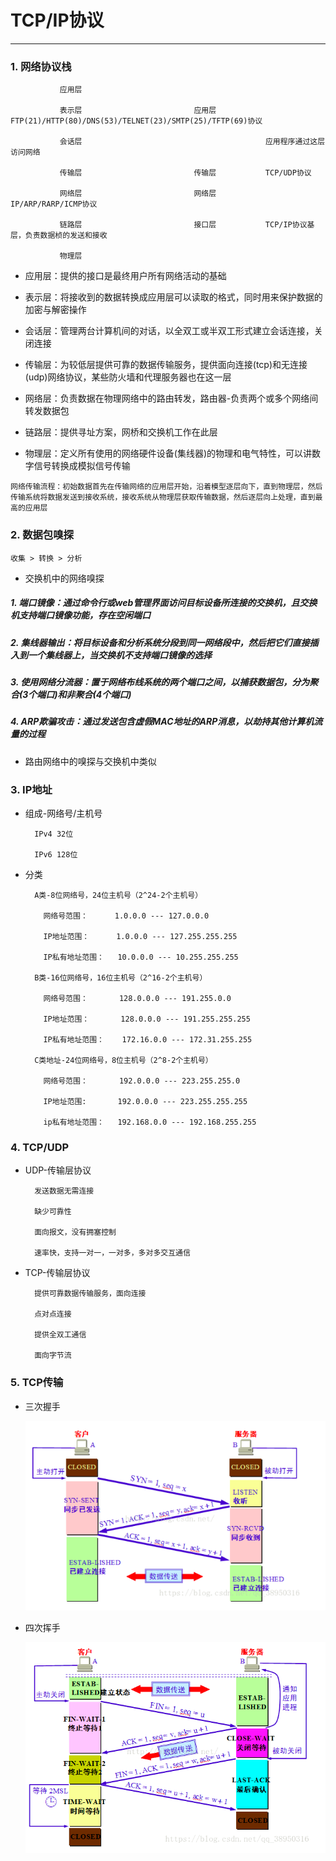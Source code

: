 # TCP/IP协议
___

### 1. 网络协议栈

               应用层                                        
         
               表示层                         应用层           FTP(21)/HTTP(80)/DNS(53)/TELNET(23)/SMTP(25)/TFTP(69)协议
         
               会话层                                         应用程序通过这层访问网络
         
               传输层                         传输层           TCP/UDP协议
         
               网络层                         网络层           IP/ARP/RARP/ICMP协议
         
               链路层                         接口层           TCP/IP协议基层，负责数据桢的发送和接收
         
               物理层

* 应用层：提供的接口是最终用户所有网络活动的基础

* 表示层：将接收到的数据转换成应用层可以读取的格式，同时用来保护数据的加密与解密操作

* 会话层：管理两台计算机间的对话，以全双工或半双工形式建立会话连接，关闭连接

* 传输层：为较低层提供可靠的数据传输服务，提供面向连接(tcp)和无连接(udp)网络协议，某些防火墙和代理服务器也在这一层

* 网络层：负责数据在物理网络中的路由转发，路由器-负责两个或多个网络间转发数据包

* 链路层：提供寻址方案，网桥和交换机工作在此层

* 物理层：定义所有使用的网络硬件设备(集线器)的物理和电气特性，可以讲数字信号转换成模拟信号传输

`网络传输流程：初始数据首先在传输网络的应用层开始，沿着模型逐层向下，直到物理层，然后传输系统将数据发送到接收系统，接收系统从物理层获取传输数据，然后逐层向上处理，直到最高的应用层`
               
### 2. 数据包嗅探  

   `收集 > 转换 > 分析`

* 交换机中的网络嗅探

##### 1. 端口镜像：通过命令行或web管理界面访问目标设备所连接的交换机，且交换机支持端口镜像功能，存在空闲端口

##### 2. 集线器输出：将目标设备和分析系统分段到同一网络段中，然后把它们直接插入到一个集线器上，当交换机不支持端口镜像的选择

##### 3. 使用网络分流器：置于网络布线系统的两个端口之间，以捕获数据包，分为聚合(3个端口)和非聚合(4个端口)

##### 4. ARP欺骗攻击：通过发送包含虚假MAC地址的ARP消息，以劫持其他计算机流量的过程


* 路由网络中的嗅探与交换机中类似

               
### 3. IP地址
    
 * 组成-网络号/主机号
 
         IPv4 32位
         
         IPv6 128位
     
 * 分类
 
         A类-8位网络号，24位主机号（2^24-2个主机号）
             
           网络号范围：      1.0.0.0 --- 127.0.0.0
           
           IP地址范围：      1.0.0.0 --- 127.255.255.255
           
           IP私有地址范围：   10.0.0.0 --- 10.255.255.255
           
         B类-16位网络号，16位主机号（2^16-2个主机号）
         
           网络号范围：       128.0.0.0 --- 191.255.0.0
           
           IP地址范围：       128.0.0.0 --- 191.255.255.255
           
           IP私有地址范围：    172.16.0.0 --- 172.31.255.255
           
         C类地址-24位网络号，8位主机号（2^8-2个主机号）
         
           网络号范围：       192.0.0.0 --- 223.255.255.0
           
           IP地址范围:       192.0.0.0 --- 223.255.255.255
           
           ip私有地址范围：   192.168.0.0 --- 192.168.255.255
           
### 4. TCP/UDP

  * UDP-传输层协议
    
          发送数据无需连接
          
          缺少可靠性
          
          面向报文，没有拥塞控制
          
          速率快，支持一对一，一对多，多对多交互通信
  
  * TCP-传输层协议
  
          提供可靠数据传输服务，面向连接
          
          点对点连接
          
          提供全双工通信
          
          面向字节流
          
### 5. TCP传输

  * 三次握手
     
     ![](https://github.com/vicjiafeng/html_study/blob/master/image/tcp-3.png)
  
  * 四次挥手
  
     ![](https://github.com/vicjiafeng/html_study/blob/master/image/tcp-4.png)
